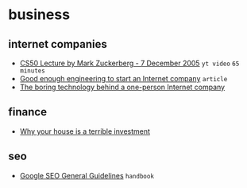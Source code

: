 # business

## internet companies

- [CS50 Lecture by Mark Zuckerberg - 7 December 2005](https://www.youtube.com/watch?v=xFFs9UgOAlE) `yt video` `65 minutes`
- [Good enough engineering to start an Internet company](https://www.listennotes.com/blog/good-enough-engineering-to-start-an-internet-27/) `article`
- [The boring technology behind a one-person Internet company](https://www.listennotes.com/blog/the-boring-technology-behind-a-one-person-23/)


## finance

- [Why your house is a terrible investment](https://jlcollinsnh.com/2013/05/29/why-your-house-is-a-terrible-investment/)


## seo

- [Google SEO General Guidelines](https://static.googleusercontent.com/media/guidelines.raterhub.com/en//searchqualityevaluatorguidelines.pdf) `handbook`
